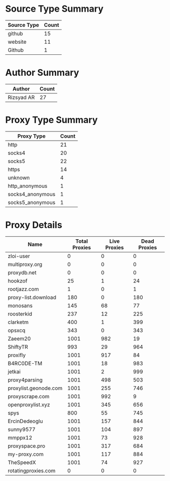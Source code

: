 # Source Type Summary

| Source Type | Count |
|-------------|-------|
| github | 15 |
| website | 11 |
| Github | 1 |


# Author Summary

| Author | Count |
|--------|-------|
| Rizsyad AR | 27 |


# Proxy Type Summary

| Proxy Type | Count |
|------------|-------|
| http | 21 |
| socks4 | 20 |
| socks5 | 22 |
| https | 14 |
| unknown | 4 |
| http_anonymous | 1 |
| socks4_anonymous | 1 |
| socks5_anonymous | 1 |


# Proxy Details

| Name | Total Proxies | Live Proxies | Dead Proxies |
|------|---------------|--------------|---------------|
| zloi-user | 0 | 0 | 0 |
| multiproxy.org | 0 | 0 | 0 |
| proxydb.net | 0 | 0 | 0 |
| hookzof | 25 | 1 | 24 |
| rootjazz.com | 1 | 0 | 1 |
| proxy-list.download | 180 | 0 | 180 |
| monosans | 145 | 68 | 77 |
| roosterkid | 237 | 12 | 225 |
| clarketm | 400 | 1 | 399 |
| opsxcq | 343 | 0 | 343 |
| Zaeem20 | 1001 | 982 | 19 |
| ShiftyTR | 993 | 29 | 964 |
| proxifly | 1001 | 917 | 84 |
| B4RC0DE-TM | 1001 | 18 | 983 |
| jetkai | 1001 | 2 | 999 |
| proxy4parsing | 1001 | 498 | 503 |
| proxylist.geonode.com | 1001 | 255 | 746 |
| proxyscrape.com | 1001 | 992 | 9 |
| openproxylist.xyz | 1001 | 345 | 656 |
| spys | 800 | 55 | 745 |
| ErcinDedeoglu | 1001 | 157 | 844 |
| sunny9577 | 1001 | 104 | 897 |
| mmppx12 | 1001 | 73 | 928 |
| proxyspace.pro | 1001 | 317 | 684 |
| my-proxy.com | 1001 | 117 | 884 |
| TheSpeedX | 1001 | 74 | 927 |
| rotatingproxies.com | 0 | 0 | 0 |
